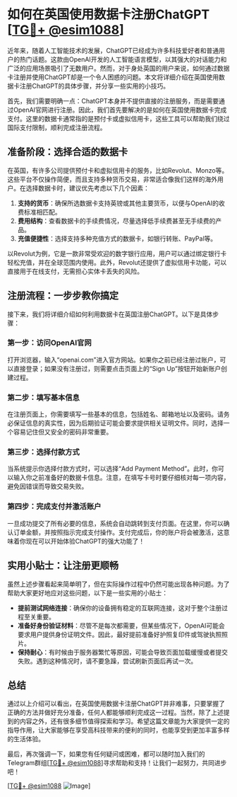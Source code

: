 # 如何在英国使用数据卡注册ChatGPT [[TG💪+ @esim1088](https://t.me/s/esim1088)]

近年来，随着人工智能技术的发展，ChatGPT已经成为许多科技爱好者和普通用户的热门话题。这款由OpenAI开发的人工智能语言模型，以其强大的对话能力和广泛的应用场景吸引了无数用户。然而，对于身处英国的用户来说，如何通过数据卡注册并使用ChatGPT却是一个令人困惑的问题。本文将详细介绍在英国使用数据卡注册ChatGPT的具体步骤，并分享一些实用的小技巧。

首先，我们需要明确一点：ChatGPT本身并不提供直接的注册服务，而是需要通过OpenAI官网进行注册。因此，我们首先要解决的是如何在英国使用数据卡完成支付。这里的数据卡通常指的是预付卡或虚拟信用卡，这些工具可以帮助我们绕过国际支付限制，顺利完成注册流程。

## 准备阶段：选择合适的数据卡

在英国，有许多公司提供预付卡和虚拟信用卡的服务，比如Revolut、Monzo等。这些平台不仅操作简便，而且支持多种货币交易，非常适合像我们这样的海外用户。在选择数据卡时，建议优先考虑以下几个因素：

1. **支持的货币**：确保所选数据卡支持英镑或其他主要货币，以便与OpenAI的收费标准相匹配。
2. **费用结构**：查看数据卡的手续费情况，尽量选择低手续费甚至无手续费的产品。
3. **充值便捷性**：选择支持多种充值方式的数据卡，如银行转账、PayPal等。

以Revolut为例，它是一款非常受欢迎的数字银行应用，用户可以通过绑定银行卡轻松充值，并在全球范围内使用。此外，Revolut还提供了虚拟信用卡功能，可以直接用于在线支付，无需担心实体卡丢失的风险。

## 注册流程：一步步教你搞定

接下来，我们将详细介绍如何利用数据卡在英国注册ChatGPT。以下是具体步骤：

### 第一步：访问OpenAI官网

打开浏览器，输入“openai.com”进入官方网站。如果你之前已经注册过账户，可以直接登录；如果没有注册过，则需要点击页面上的“Sign Up”按钮开始新账户创建过程。

### 第二步：填写基本信息

在注册页面上，你需要填写一些基本的信息，包括姓名、邮箱地址以及密码。请务必保证信息的真实性，因为后期验证可能会要求提供相关证明文件。同时，选择一个容易记住但又安全的密码非常重要。

### 第三步：选择付款方式

当系统提示你选择付款方式时，可以选择“Add Payment Method”。此时，你可以输入你之前准备好的数据卡信息。注意，在填写卡号时要仔细核对每一项内容，避免因错误而导致交易失败。

### 第四步：完成支付并激活账户

一旦成功提交了所有必要的信息，系统会自动跳转到支付页面。在这里，你可以确认订单金额，并按照指示完成支付操作。支付完成后，你的账户将会被激活，这意味着你现在可以开始体验ChatGPT的强大功能了！

## 实用小贴士：让注册更顺畅

虽然上述步骤看起来简单明了，但在实际操作过程中仍然可能出现各种问题。为了帮助大家更好地应对这些问题，以下是一些实用的小贴士：

- **提前测试网络连接**：确保你的设备拥有稳定的互联网连接，这对于整个注册过程至关重要。
- **准备好身份验证材料**：尽管不是每次都需要，但某些情况下，OpenAI可能会要求用户提供身份证明文件。因此，最好提前准备好护照复印件或驾驶执照照片。
- **保持耐心**：有时候由于服务器繁忙等原因，可能会导致页面加载缓慢或者提交失败。遇到这种情况时，请不要急躁，尝试刷新页面后再试一次。

## 总结

通过以上介绍可以看出，在英国使用数据卡注册ChatGPT并非难事，只要掌握了正确的方法并做好充分准备，任何人都能够顺利完成这一过程。当然，除了上述提到的内容之外，还有很多细节值得探索和学习。希望这篇文章能为大家提供一定的指导作用，让大家能够在享受高科技带来的便利的同时，也能享受到更加丰富多样的生活体验。

最后，再次强调一下，如果您有任何疑问或困难，都可以随时加入我们的Telegram群组[[TG💪+ @esim1088](https://t.me/s/esim1088)]寻求帮助和支持！让我们一起努力，共同进步吧！

[[TG💪+ @esim1088](https://t.me/s/esim1088) ![Image](https://i.postimg.cc/4NQfJmqS/Snipaste-2025-05-13-00-14-12.png)]